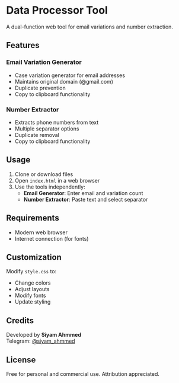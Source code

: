# Data Processor Tool

A dual-function web tool for email variations and number extraction.

## Features

### Email Variation Generator
- Case variation generator for email addresses
- Maintains original domain (@gmail.com)
- Duplicate prevention
- Copy to clipboard functionality

### Number Extractor
- Extracts phone numbers from text
- Multiple separator options
- Duplicate removal
- Copy to clipboard functionality

## Usage

1. Clone or download files
2. Open `index.html` in a web browser
3. Use the tools independently:
   - **Email Generator**: Enter email and variation count
   - **Number Extractor**: Paste text and select separator

## Requirements

- Modern web browser
- Internet connection (for fonts)

## Customization

Modify `style.css` to:
- Change colors
- Adjust layouts
- Modify fonts
- Update styling

## Credits

Developed by **Siyam Ahmmed**  
Telegram: [@siyam_ahmmed](https://t.me/siyam_ahmmed)

## License

Free for personal and commercial use. Attribution appreciated.
